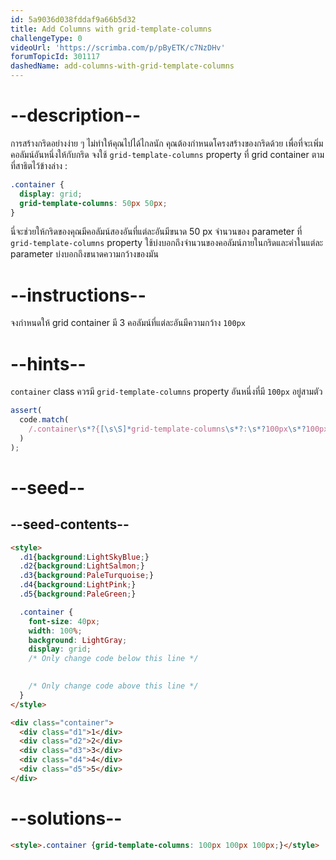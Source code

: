```yaml
---
id: 5a9036d038fddaf9a66b5d32
title: Add Columns with grid-template-columns
challengeType: 0
videoUrl: 'https://scrimba.com/p/pByETK/c7NzDHv'
forumTopicId: 301117
dashedName: add-columns-with-grid-template-columns
---
```


# --description--

การสร้างกริดอย่างง่าย ๆ ไม่ทำให้คุณไปได้ไกลนัก
คุณต้องกำหนดโครงสร้างของกริดด้วย
เพื่อที่จะเพิ่มคอลัมน์อันหนึ่งให้กับกริด จงใช้ `grid-template-columns` property ที่ grid container ตามที่สาธิตไว้ข้างล่าง :

```css
.container {
  display: grid;
  grid-template-columns: 50px 50px;
}
```

นี่จะช่วยให้กริดของคุณมีคอลัมน์สองอันที่แต่ละอันมีขนาด 50 px
จำนวนของ parameter ที่ `grid-template-columns` property ใช้บ่งบอกถึงจำนวนของคอลัมน์ภายในกริดและค่าในแต่ละ parameter บ่งบอกถึงขนาดความกว้างของมัน
# --instructions--

จงกำหนดให้ grid container มี 3 คอลัมน์ที่แต่ละอันมีความกว้าง `100px`

# --hints--

`container` class ควรมี `grid-template-columns` property อันหนึ่งที่มี `100px` อยู่สามตัว

```js
assert(
  code.match(
    /.container\s*?{[\s\S]*grid-template-columns\s*?:\s*?100px\s*?100px\s*?100px\s*?;[\s\S]*}/gi
  )
);
```

# --seed--

## --seed-contents--

```html
<style>
  .d1{background:LightSkyBlue;}
  .d2{background:LightSalmon;}
  .d3{background:PaleTurquoise;}
  .d4{background:LightPink;}
  .d5{background:PaleGreen;}

  .container {
    font-size: 40px;
    width: 100%;
    background: LightGray;
    display: grid;
    /* Only change code below this line */

    
    /* Only change code above this line */
  }
</style>

<div class="container">
  <div class="d1">1</div>
  <div class="d2">2</div>
  <div class="d3">3</div>
  <div class="d4">4</div>
  <div class="d5">5</div>
</div>
```

# --solutions--

```html
<style>.container {grid-template-columns: 100px 100px 100px;}</style>
```
